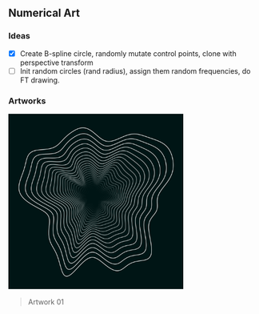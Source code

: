 ## Numerical Art

### Ideas
- [x] Create B-spline circle, randomly mutate control points, clone with perspective transform
- [ ] Init random circles (rand radius), assign them random frequencies, do FT drawing.

### Artworks
<img src="artworks/01/rendering.png" width="350" />

> Artwork 01